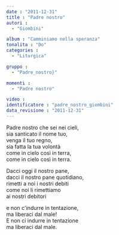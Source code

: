 ```yaml
---
date : "2011-12-31"
title : "Padre nostro"
autori : 
  - "Giombini"

album : "Camminiamo nella speranza"
tonalita : "Do"
categories : 
  - "Liturgica"

gruppo : 
  - "Padre_nostro}"

momenti : 
  - "Padre nostro"

video : 
identificatore : "padre_nostro_giombini"
data_revisione : "2011-12-31"
---
```

  
  
Padre nostro che sei nei cieli,  
sia santicato il nome tuo,   
venga il tuo 	regno,   
sia fatta la tua volontà   
come in cielo  così in terra,   
come in cielo così in terra.  
  
Dacci oggi il nostro pane,  
dacci il nostro pane quotidiano,    
rimetti a noi i nostri debiti    
come noi  li rimettiamo    
ai nostri debitori   
  
e non c'indurre in tentazione,  
ma liberaci  dal male!  
E non ci indurre in tentazione  
ma liberaci  dal male.  
  
  
  
